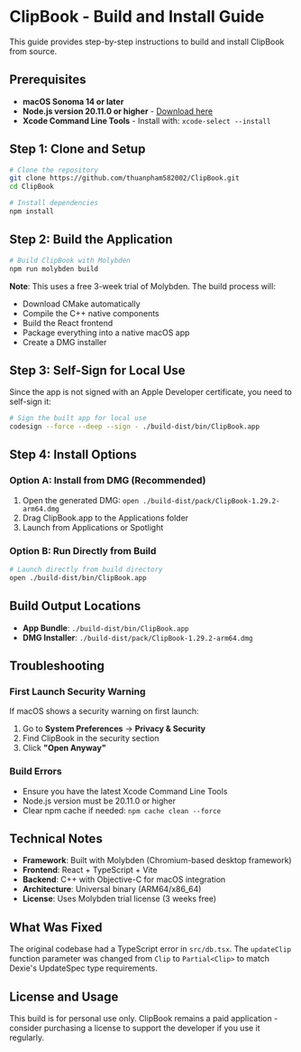 # ClipBook - Build and Install Guide

This guide provides step-by-step instructions to build and install ClipBook from source.

## Prerequisites

- **macOS Sonoma 14 or later**
- **Node.js version 20.11.0 or higher** - [Download here](https://nodejs.org/en/download)
- **Xcode Command Line Tools** - Install with: `xcode-select --install`

## Step 1: Clone and Setup

```bash
# Clone the repository
git clone https://github.com/thuanpham582002/ClipBook.git
cd ClipBook

# Install dependencies
npm install
```

## Step 2: Build the Application

```bash
# Build ClipBook with Molybden
npm run molybden build
```

**Note**: This uses a free 3-week trial of Molybden. The build process will:
- Download CMake automatically
- Compile the C++ native components
- Build the React frontend
- Package everything into a native macOS app
- Create a DMG installer

## Step 3: Self-Sign for Local Use

Since the app is not signed with an Apple Developer certificate, you need to self-sign it:

```bash
# Sign the built app for local use
codesign --force --deep --sign - ./build-dist/bin/ClipBook.app
```

## Step 4: Install Options

### Option A: Install from DMG (Recommended)
1. Open the generated DMG: `open ./build-dist/pack/ClipBook-1.29.2-arm64.dmg`
2. Drag ClipBook.app to the Applications folder
3. Launch from Applications or Spotlight

### Option B: Run Directly from Build
```bash
# Launch directly from build directory
open ./build-dist/bin/ClipBook.app
```

## Build Output Locations

- **App Bundle**: `./build-dist/bin/ClipBook.app`
- **DMG Installer**: `./build-dist/pack/ClipBook-1.29.2-arm64.dmg`

## Troubleshooting

### First Launch Security Warning
If macOS shows a security warning on first launch:
1. Go to **System Preferences** → **Privacy & Security**
2. Find ClipBook in the security section
3. Click **"Open Anyway"**

### Build Errors
- Ensure you have the latest Xcode Command Line Tools
- Node.js version must be 20.11.0 or higher
- Clear npm cache if needed: `npm cache clean --force`

## Technical Notes

- **Framework**: Built with Molybden (Chromium-based desktop framework)
- **Frontend**: React + TypeScript + Vite
- **Backend**: C++ with Objective-C for macOS integration
- **Architecture**: Universal binary (ARM64/x86_64)
- **License**: Uses Molybden trial license (3 weeks free)

## What Was Fixed

The original codebase had a TypeScript error in `src/db.tsx`. The `updateClip` function parameter was changed from `Clip` to `Partial<Clip>` to match Dexie's UpdateSpec type requirements.

## License and Usage

This build is for personal use only. ClipBook remains a paid application - consider purchasing a license to support the developer if you use it regularly.